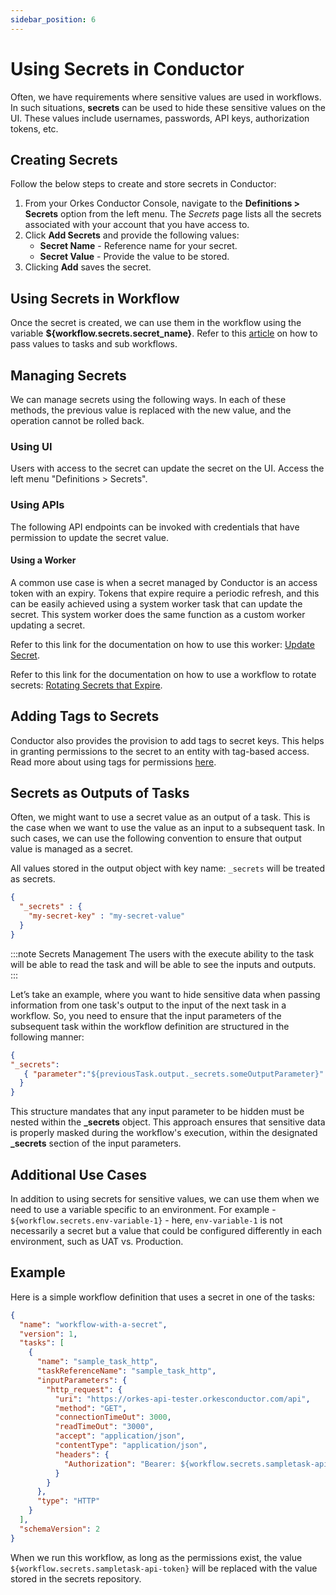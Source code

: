 ```yaml
---
sidebar_position: 6
---
```

# Using Secrets in Conductor

Often, we have requirements where sensitive values are used in workflows. In such situations, **secrets** can be 
used to hide these sensitive values on the UI. These values include usernames, passwords, API keys, authorization tokens, etc.

## Creating Secrets

Follow the below steps to create and store secrets in Conductor:

1. From your Orkes Conductor Console, navigate to the **Definitions > Secrets** option from the left menu. The *Secrets* page lists all the secrets associated with your account that you have access to.
2. Click **Add Secrets** and provide the following values:<ul><li>**Secret Name** - Reference name for your secret.</li><li>**Secret Value** - Provide the value to be stored.</li></ul>
3. Clicking **Add** saves the secret.

## Using Secrets in Workflow

Once the secret is created, we can use them in the workflow using the variable **${workflow.secrets.secret_name}**.
Refer to this [article](/content/developer-guides/passing-inputs-to-task-in-conductor) on how to pass values to tasks and sub workflows.

## Managing Secrets

We can manage secrets using the following ways. In each of these methods, the previous value is replaced with the new value, and the operation cannot be rolled back.

### Using UI 

Users with access to the secret can update the secret on the UI. Access the left menu "Definitions > Secrets". 

### Using APIs

The following API endpoints can be invoked with credentials that have permission to update the secret value.

#### Using a Worker

A common use case is when a secret managed by Conductor is an access token with an expiry. Tokens that expire require a periodic refresh, and this can be easily achieved using a system worker task that can update the secret. This system worker does the same function as a custom worker updating a secret.

Refer to this link for the documentation on how to use this worker: [Update Secret](/content/reference-docs/system-tasks/update-secret).

Refer to this link for the documentation on how to use a workflow to rotate secrets: [Rotating Secrets that Expire](/content/templates/examples/rotating-secrets-that-expire).

## Adding Tags to Secrets

Conductor also provides the provision to add tags to secret keys. This helps in granting permissions to the secret to an entity with tag-based access.
Read more about using tags for permissions [here](/content/access-control-and-security/tags).

## Secrets as Outputs of Tasks

Often, we might want to use a secret value as an output of a task. This is the case when we want to use the value as an input to a subsequent task. In such cases, we can use the following convention to ensure that output value is managed as a secret.

All values stored in the output object with key name: `_secrets` will be treated as secrets.

```json
{
  "_secrets" : {
    "my-secret-key" : "my-secret-value"
  }
}
```

:::note Secrets Management
The users with the execute ability to the task will be able to read the task and will be able to see the inputs and outputs.
:::

Let’s take an example, where you want to hide sensitive data when passing information from one task's output to the input of the next task in a workflow. So, you need to ensure that the input parameters of the subsequent task within the workflow definition are structured in the following manner:

```json
{
"_secrets":
   { "parameter":"${previousTask.output._secrets.someOutputParameter}"
  }
}
```

This structure mandates that any input parameter to be hidden must be nested within the **_secrets** object. This approach ensures that sensitive data is properly masked during the workflow's execution, within the designated **_secrets** section of the input parameters.

## Additional Use Cases

In addition to using secrets for sensitive values, we can use them when we need to use a variable specific to an environment. For example -  `${workflow.secrets.env-variable-1}` - here, `env-variable-1` is not necessarily a secret but a value that could be configured differently in each environment, such as UAT vs. Production.

## Example

Here is a simple workflow definition that uses a secret in one of the tasks:

```json
{
  "name": "workflow-with-a-secret",
  "version": 1,
  "tasks": [
    {
      "name": "sample_task_http",
      "taskReferenceName": "sample_task_http",
      "inputParameters": {
        "http_request": {
          "uri": "https://orkes-api-tester.orkesconductor.com/api",
          "method": "GET",
          "connectionTimeOut": 3000,
          "readTimeOut": "3000",
          "accept": "application/json",
          "contentType": "application/json",
          "headers": {
            "Authorization": "Bearer: ${workflow.secrets.sampletask-api-token}"
          }
        }
      },
      "type": "HTTP"
    }
  ],
  "schemaVersion": 2
}
```

When we run this workflow, as long as the permissions exist, the value `${workflow.secrets.sampletask-api-token}` will be replaced with the value stored in the secrets repository.

